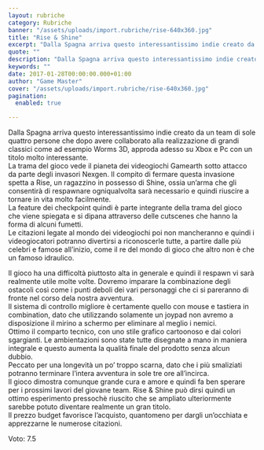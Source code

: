 ```yaml
---
layout: rubriche
category: Rubriche
banner: "/assets/uploads/import.rubriche/rise-640x360.jpg"
title: "Rise & Shine"
excerpt: "Dalla Spagna arriva questo interessantissimo indie creato da un team di sole quattro persone che dopo avere collaborato alla realizzazione di grandi classici come ad esempio Worms 3D, approda adesso su Xbox e Pc con un titolo molto interessante. La trama del gioco vede il pianeta dei videogiochi Gamearth sotto attacco da parte degli invasori [&hellip"
quote: ""
description: "Dalla Spagna arriva questo interessantissimo indie creato da un team di sole quattro persone che dopo avere collaborato alla realizzazione di grandi classici come ad esempio Worms 3D, approda adesso su Xbox e Pc con un titolo molto interessante. La trama del gioco vede il pianeta dei videogiochi Gamearth sotto attacco da parte degli invasori [&hellip"
keywords: ""
date: 2017-01-28T00:00:00.000+01:00
author: "Game Master"
cover: "/assets/uploads/import.rubriche/rise-640x360.jpg"
pagination:
  enabled: true

---
```


  
Dalla Spagna arriva questo interessantissimo indie creato da un team di sole quattro persone che dopo avere collaborato alla realizzazione di grandi classici come ad esempio Worms 3D, approda adesso su Xbox e Pc con un titolo molto interessante.  
La trama del gioco vede il pianeta dei videogiochi Gamearth sotto attacco da parte degli invasori Nexgen. Il compito di fermare questa invasione spetta a Rise, un ragazzino in possesso di Shine, ossia un’arma che gli consentirà di respawnare ogniqualvolta sarà necessario e quindi riuscire a tornare in vita molto facilmente.  
La feature dei checkpoint quindi è parte integrante della trama del gioco che viene spiegata e si dipana attraverso delle cutscenes che hanno la forma di alcuni fumetti.  
Le citazioni legate al mondo dei videogiochi poi non mancheranno e quindi i videogiocatori potranno divertirsi a riconoscerle tutte, a partire dalle più celebri e famose all’inizio, come il re del mondo di gioco che altro non è che un famoso idraulico.  
  
Il gioco ha una difficoltà piuttosto alta in generale e quindi il respawn vi sarà realmente utile molte volte. Dovremo imparare la combinazione degli ostacoli così come i punti deboli dei vari personaggi che ci si pareranno di fronte nel corso dela nostra avventura.  
Il sistema di controllo migliore è certamente quello con mouse e tastiera in combination, dato che utilizzando solamente un joypad non avremo a disposizione il mirino a schermo per eliminare al meglio i nemici.  
Ottimo il comparto tecnico, con uno stile grafico cartoonoso e dai colori sgargianti. Le ambientazioni sono state tutte disegnate a mano in maniera integrale e questo aumenta la qualità finale del prodotto senza alcun dubbio.  
Peccato per una longevità un po’ troppo scarna, dato che i più smaliziati potranno terminare l’intera avventura in sole tre ore all’incirca.  
Il gioco dimostra comunque grande cura e amore e quindi fa ben sperare per i prossimi lavori del giovane team. Rise & Shine può dirsi quindi un ottimo esperimento pressochè riuscito che se ampliato ulteriormente sarebbe potuto diventare realmente un gran titolo.  
Il prezzo budget favorisce l’acquisto, quantomeno per dargli un’occhiata e apprezzarne le numerose citazioni.

Voto: 7.5